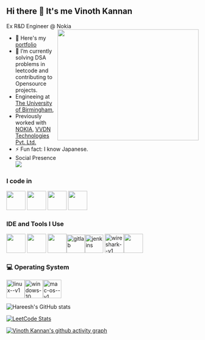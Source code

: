 ## Hi there 👋 It's me Vinoth Kannan

Ex R&D Engineer @ Nokia
<img align="right" width="370" height="290" src="https://i.pinimg.com/originals/47/f0/34/47f0342cec72b800463bf003eac1257e.gif">
- 🔭 Here's my [portfolio](https://hareesh.web.app/)                                                 
- 🌱 I’m currently solving DSA problems in leetcode and contributing to Opensource projects.
- Engineeing at [The University of Birmingham](https://www.birmingham.ac.uk/),
- Previously worked with [NOKIA](https://www.nokia.com/), [VVDN Technologies Pvt. Ltd.](https://www.vvdntech.com/)
- ⚡ Fun fact: I know Japanese.
- Social Presence
<br /> [<img src="https://img.shields.io/badge/LinkedIn-0077B5?style=for-the-badge&logo=linkedin&logoColor=white" />](https://www.linkedin.com/in/hareesh-r/)

### I code in
<img height="50" width="50" src="https://img.icons8.com/color/48/000000/python.png" /> <img height="50" width="50" src="https://img.icons8.com/color/48/000000/c-programming.png" /> <img height="50" width="50" src="https://img.icons8.com/color/48/000000/c-plus-plus-logo.png" /> <img height="50" width="50" src="https://img.icons8.com/fluent/48/000000/arduino.png"/>
### IDE and Tools I Use
<img height="50" width="50" src="https://img.icons8.com/color/48/000000/visual-studio-code-2019.png"/> <img height="50" width="50" src="https://img.icons8.com/color/48/000000/pycharm.png"/> <img height="50" width="50" src="https://img.icons8.com/color/50/000000/git.png"/><img width="48" height="48" src="https://img.icons8.com/color/48/gitlab.png" alt="gitlab"/><img width="48" height="48" src="https://img.icons8.com/color/48/jenkins.png" alt="jenkins"/> <img width="50" height="50" src="https://img.icons8.com/nolan/64/wireshark--v1.png" alt="wireshark--v1"/><img height="50" src="https://img.shields.io/badge/Netlify-00C7B7?style=for-the-badge&logo=netlify&logoColor=white"/>
### 💻 Operating System
<img width="48" height="48" src="https://img.icons8.com/color/48/linux--v1.png" alt="linux--v1"/><img width="48" height="48" src="https://img.icons8.com/color/48/windows-10.png" alt="windows-10"/><img width="48" height="48" src="https://img.icons8.com/color/48/mac-os--v1.png" alt="mac-os--v1"/>


![Hareesh's GitHub stats](https://github-readme-stats.vercel.app/api?username=vinothk-master&theme=dark&show_icons=true&&hide=issues,contribs)


[![LeetCode Stats](https://leetcard.jacoblin.cool/vinothkannan97?theme=dark&font=Noto%20Sans%20Balinese)](https://leetcode.com/u/vinothkannan97/)

[![Vinoth Kannan's github activity graph](https://github-readme-activity-graph.vercel.app/graph?username=vinothk-master&bg_color=000000&color=9e4c98&line=4e9e4c&point=403d3d&area=true&hide_border=true)](https://github.com/ashutosh00710/github-readme-activity-graph)